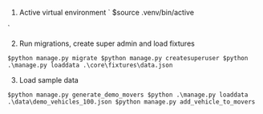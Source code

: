 
1. Active virtual environment
`
$source .venv/bin/active

`

2. Run migrations, create super admin and load fixtures

`
$python manage.py migrate
$python manage.py createsuperuser
$python .\manage.py loaddata .\core\fixtures\data.json
`

3. Load sample data

`
$python manage.py generate_demo_movers
$python .\manage.py loaddata .\data\demo_vehicles_100.json
$python manage.py add_vehicle_to_movers
`